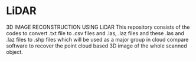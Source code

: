 # LiDAR
3D IMAGE RECONSTRUCTION USING LiDAR
This repository consists of the codes to convert .txt file to .csv files and .las, .laz files 
and these .las and .laz files to .shp files which will be used as a major group in cloud compare software to recover the 
point cloud based 3D image of the whole scanned object.
